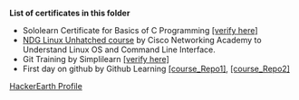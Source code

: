    __List of certificates in this folder__
* Sololearn Certificate for Basics of C Programming [[verify here]](https://www.sololearn.com/Certificate/1089-23597034/jpg)
* [NDG Linux Unhatched course](https://www.netacad.com/courses/os-it/ndg-linux-unhatched) by Cisco Networking Academy to Understand Linux OS and Command Line Interface.
* Git Training by Simplilearn [[verify here]](https://certificates.simplicdn.net/share/3346780_1648390553.pdf)
* First day on github by Github Learning [[course_Repo1]](https://github.com/Lokesh12121/github-slideshow), [[course_Repo2]](https://github.com/Lokesh12121/markdown-portfolio)

  
[HackerEarth Profile ](https://www.hackerearth.com/@lokeshramu8441)
